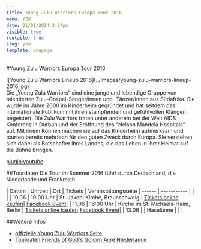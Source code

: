 ```yaml
---
title: Young Zulu Warriors Europa Tour 2016 
menu: YZW
date: 01/01/2014 3:14pm
visible: true
routable: true
slug: yzw
template: onepage
---
```



#Young Zulu Warriors Europa Tour 2016
<!--div class="contentContainer semi_transparent" markdown="1" -->
<div class="centeredImage" markdown="1" >
![Young Zulu Warriors Lineup 2016](../images/young-zulu-warriors-lineup-2016.jpg)
</div>
Die „Young Zulu Warriors“ sind eine junge und lebendige Gruppe von talentierten Zulu-Gospel-Sänger/innen und -Tänzer/innen aus Südafrika.  
Sie wurde im Jahre 2000 im Kinderheim gegründet und hat seitdem das internationale Publikum mit ihren stampfenden und gefühlvollen Klängen begeistert.  
Die Zulu Warriors traten unter anderem bei der Welt AIDS Konferenz in Durban und der Eröffnung des "Nelson Mandela Hospitals" auf.  
Mit ihrem Können machen sie auf das Kinderheim aufmerksam und tourten bereits mehrfach für den guten Zweck durch Europa.  
Sie verstehen sich dabei als Botschafter ihres Landes, die das Leben in ihrer Heimat auf die Bühne bringen.


[plugin:youtube](https://www.youtube.com/watch?v=tjZm0SIyDMs)


##Tourdaten
Die Tour im Sommer 2016 führt durch Deutschland, die Niederlande und Frankreich.

| Datum  | Uhrzeit | Ort | Tickets | Veranstaltungsseite
| ------ | ----------- |  | |
| 10.06 | 19:00 Uhr | St. Jakobi Kirche, Braunschweig | [Tickets online kaufen](http://www.konzertkasse.de/product/benefizkonzert-der-young-zulu-warriors-traditioneller-gospel-und-zulu-dance-tickets.html)| [Facebook Event](https://www.facebook.com/events/1040782939321182/)|
| 11.06 | 16:00 Uhr | Kirche im St. Michaels-Heim, Berlin | [Tickets online kaufen](https://shop.ticketscript.com/channel/web2/start-order/rid/P38CFKGZ/language/de)|[Facebook Event](https://www.facebook.com/events/108845399526089/)|
| 13.06 |  | Haselünne  |  | |
  
##Weitere Infos
+ [offizielle Young Zulu Warriors Seite](http://godsgoldenacre.org/youngzuluwarriors.html "God's Golden Acre Young Zulu Warriors")  
+ [Tourdaten Friends of God's Golden Acre Niederlande](http://www.godsgoldenacre.nl/tour-zuid-afrikaanse-god-s-golden-acre")
<!--/div-->